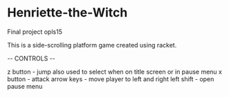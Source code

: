 # Henriette-the-Witch
Final project opls15

This is a side-scrolling platform game created using racket. 

-- CONTROLS --

z button   - jump
             also used to select when on title screen or in pause menu
x button   - attack
arrow keys - move player to left and right
left shift - open pause menu


